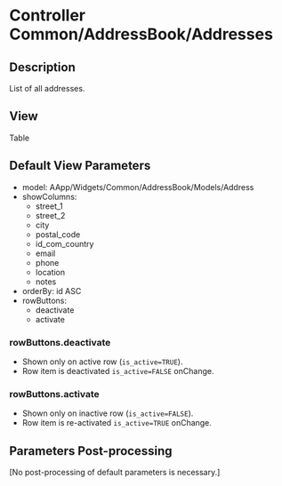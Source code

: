 # Controller Common/AddressBook/Addresses

## Description

List of all addresses.

## View

Table

## Default View Parameters

* model: AApp/Widgets/Common/AddressBook/Models/Address
* showColumns:
  * street_1
  * street_2
  * city
  * postal_code
  * id_com_country
  * email
  * phone
  * location
  * notes
* orderBy: id ASC
* rowButtons:
  * deactivate
  * activate

### rowButtons.deactivate
* Shown only on active row (`is_active=TRUE`).
* Row item is deactivated `is_active=FALSE` onChange.

### rowButtons.activate
* Shown only on inactive row (`is_active=FALSE`).
* Row item is re-activated `is_active=TRUE` onChange.

## Parameters Post-processing
[No post-processing of default parameters is necessary.]
  